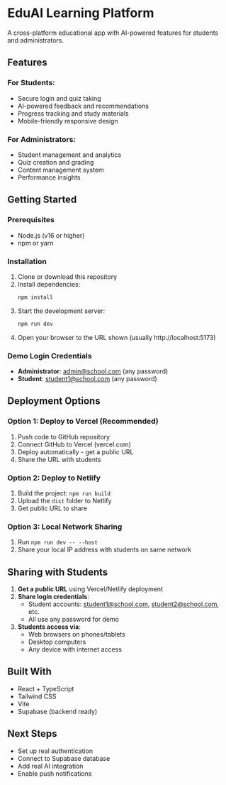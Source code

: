 # EduAI Learning Platform

A cross-platform educational app with AI-powered features for students and administrators.

## Features

### For Students:
- Secure login and quiz taking
- AI-powered feedback and recommendations
- Progress tracking and study materials
- Mobile-friendly responsive design

### For Administrators:
- Student management and analytics
- Quiz creation and grading
- Content management system
- Performance insights

## Getting Started

### Prerequisites
- Node.js (v16 or higher)
- npm or yarn

### Installation
1. Clone or download this repository
2. Install dependencies:
   ```bash
   npm install
   ```
3. Start the development server:
   ```bash
   npm run dev
   ```
4. Open your browser to the URL shown (usually http://localhost:5173)

### Demo Login Credentials
- **Administrator**: admin@school.com (any password)
- **Student**: student1@school.com (any password)

## Deployment Options

### Option 1: Deploy to Vercel (Recommended)
1. Push code to GitHub repository
2. Connect GitHub to Vercel (vercel.com)
3. Deploy automatically - get a public URL
4. Share the URL with students

### Option 2: Deploy to Netlify
1. Build the project: `npm run build`
2. Upload the `dist` folder to Netlify
3. Get public URL to share

### Option 3: Local Network Sharing
1. Run `npm run dev -- --host`
2. Share your local IP address with students on same network

## Sharing with Students

1. **Get a public URL** using Vercel/Netlify deployment
2. **Share login credentials**:
   - Student accounts: student1@school.com, student2@school.com, etc.
   - All use any password for demo
3. **Students access via**:
   - Web browsers on phones/tablets
   - Desktop computers
   - Any device with internet access

## Built With
- React + TypeScript
- Tailwind CSS
- Vite
- Supabase (backend ready)

## Next Steps
- Set up real authentication
- Connect to Supabase database
- Add real AI integration
- Enable push notifications